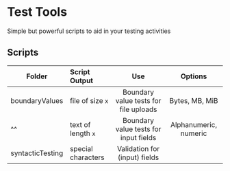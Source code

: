 # Test Tools
Simple but powerful scripts to aid in your testing activities

## Scripts
| Folder   | Script Output                     | Use                        |Options|
| -------- |:-------------------------|:----------------------------------:|:---------:|
| boundaryValues | file of size `x` | Boundary value tests for file uploads  | Bytes, MB, MiB |
| ^^ | text of length `x` | Boundary value tests for input fields | Alphanumeric, numeric |
| syntacticTesting | special characters | Validation for (input) fields |  |